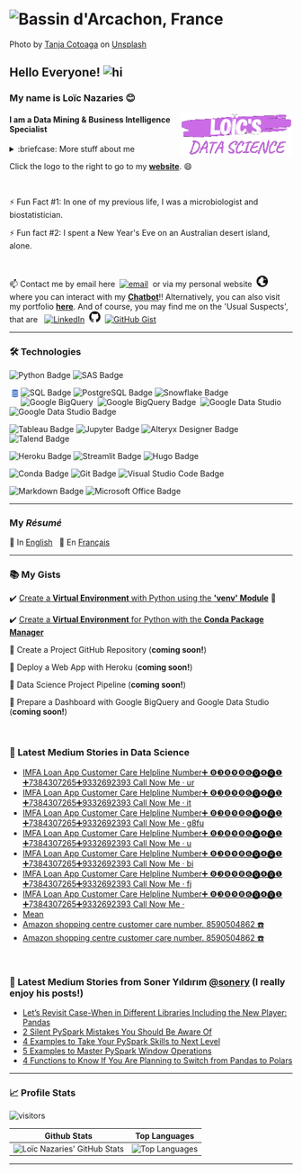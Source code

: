 # ![Bassin d'Arcachon, France](https://raw.githubusercontent.com/loic-nazaries/loic-nazaries/main/images/arcachon.jpg "Bassin d'Arcachon, France")

Photo by <a href="https://unsplash.com/@tarafuco?utm_source=unsplash&utm_medium=referral&utm_content=creditCopyText">Tanja Cotoaga</a> on <a href="https://unsplash.com/s/photos/arcachon?utm_source=unsplash&utm_medium=referral&utm_content=creditCopyText">Unsplash</a>

## Hello Everyone! <img alt="hi" width="26" src="https://user-images.githubusercontent.com/1303154/88677602-1635ba80-d120-11ea-84d8-d263ba5fc3c0.gif" />

### My name is Loïc Nazaries :blush:

[<img alt="Loïc's Data Science Logo" align="right" width="200" src="https://raw.githubusercontent.com/loic-nazaries/loic-nazaries/main/images/logo-dark.png" />][website]

#### I am a **Data Mining** & **Business Intelligence** Specialist

<details>
  <summary>
    :briefcase: More stuff about me
  </summary>

> I am a **Data Specialist** with over 10 years of experience in the fields of biostatistics, data exploration (**Data Mining**) and **Machine Learning**. I am passionate about the whole **data life cycle**, from modelling a database to its use in the field of **Business Intelligence** through the creation of simple and impactful visuals such as **dashboards**. Thus, **exploratory data analysis** has the potential to strengthen a faster and more clever decision-making process.

</details>

Click the logo to the right to go to my [**website**](https://loicnazaries.com "Website"). :smile:

&nbsp;

⚡ Fun Fact #1: In one of my previous life, I was a microbiologist and biostatistician.

⚡ Fun fact #2: I spent a New Year's Eve on an Australian desert island, alone.

&nbsp;

:mailbox: Contact me by email here&nbsp;
[![email](https://img.shields.io/badge/-loicnazaries.datascience-red?style=plastic&labelColor=red&logo=gmail&logoColor=white)][email]&nbsp;
or via my personal website&nbsp;
[<img alt="Loïc's Data Science" width="20" src="https://raw.githubusercontent.com/iconic/open-iconic/master/svg/globe.svg" />][contact_website]&nbsp;
where you can interact with my <u>**Chatbot**</u>!!
Alternatively, you can also visit my portfolio [**here**](https://loic-nazaries.github.io/loic-nazaries-portfolio "Loïc Nazaries’ Data Science Portfolio").
And of course, you may find me on the 'Usual Suspects', that are &nbsp;
[<img alt="LinkedIn" width="20" src="https://i.imgur.com/OQUXwNp.jpeg" />][linkedin]&nbsp;
[<img alt="GitHub" width="20" src="https://raw.githubusercontent.com/github/explore/78df643247d429f6cc873026c0622819ad797942/topics/github/github.png" />][github]&nbsp;
[<img alt="GitHub Gist" width="60" src="https://img.shields.io/badge/-Gist-black?style=plastic&labelColor=black&logo=github&logoColor=white" />][github_gist]

---

### :hammer_and_wrench: Technologies

<!-- TODO: Make technologies links takes you to repositories or tutorials -->

![Python Badge](https://img.shields.io/badge/-python-yellow?style=for-the-badge&labelColor=blue&logo=python&logoColor=white)
![SAS Badge](https://img.shields.io/badge/-sas-blue?style=for-the-badge&labelColor=black&logo=sas&logoColor=blue)

<img alt="SQL" align="left" width="20" src="https://raw.githubusercontent.com/github/explore/80688e429a7d4ef2fca1e82350fe8e3517d3494d/topics/sql/sql.png" />![SQL Badge](https://img.shields.io/badge/-sql-blue?style=for-the-badge)
![PostgreSQL Badge](https://img.shields.io/badge/-postgresql-blue?style=for-the-badge&labelColor=white&logo=postgresql&logoColor=blue)
![Snowflake Badge](https://img.shields.io/badge/-snowflake-66ccf4?style=for-the-badge&labelColor=white&logo=snowflake&logoColor=66ccf4)
&nbsp;<img alt="Google BigQuery" width="20" src="https://cdn.worldvectorlogo.com/logos/google-bigquery-logo-1.svg" />&nbsp;&nbsp;![Google BigQuery Badge](https://img.shields.io/badge/-google_bigquery-blue?style=for-the-badge&labelColor=blue&logo=google-big-query&logoColor=blue)
&nbsp;<img alt="Google Data Studio" width="20" src="https://cdn.worldvectorlogo.com/logos/google-data-studio.svg" />&nbsp;&nbsp;![Google Data Studio Badge](https://img.shields.io/badge/-google_data_studio-blue?style=for-the-badge&labelColor=red&logo=google-data-studio&logoColor=red)

![Tableau Badge](https://img.shields.io/badge/-tableau-grey?style=for-the-badge&labelColor=white&logo=tableau&logoColor=grey)
![Jupyter Badge](https://img.shields.io/badge/-jupyter-orange?style=for-the-badge&labelColor=white&logo=jupyter&logoColor=orange)
![Alteryx Designer Badge](https://img.shields.io/badge/-alteryx_designer-69aeea?style=for-the-badge&labelColor=black&logo=altery-designerx&logoColor=69aeea)
![Talend Badge](https://img.shields.io/badge/-talend-blue?style=for-the-badge&labelColor=black&logo=talend&logoColor=green)

![Heroku Badge](https://img.shields.io/badge/-heroku-purple?style=for-the-badge&labelColor=white&logo=heroku&logoColor=purple)
![Streamlit Badge](https://img.shields.io/badge/-streamlit-red?style=for-the-badge&labelColor=white&logo=streamlit&logoColor=red)
![Hugo Badge](https://img.shields.io/badge/-hugo-violet?style=for-the-badge&labelColor=black&logo=hugo&logoColor=violet)

![Conda Badge](https://img.shields.io/badge/-conda-green?style=for-the-badge&labelColor=black&logo=anaconda&logoColor=green)
![Git Badge](https://img.shields.io/badge/-git-red?style=for-the-badge&labelColor=black&logo=git&logoColor=red)
![Visual Studio Code Badge](https://img.shields.io/badge/-visual_studio_code-blue?style=for-the-badge&labelColor=white&logo=visual-studio-code&logoColor=blue)

![Markdown Badge](https://img.shields.io/badge/-markdown-black?style=for-the-badge&labelColor=white&logo=markdown&logoColor=black)
![Microsoft Office Badge](https://img.shields.io/badge/-microsoft_office-red?style=for-the-badge&labelColor=white&logo=microsoft-office&logoColor=red)

<!-- <img alt="Visual Studio Code" align="left" width="26" src="https://raw.githubusercontent.com/github/explore/80688e429a7d4ef2fca1e82350fe8e3517d3494d/topics/visual-studio-code/visual-studio-code.png" />
<img alt="Tableau" align="left" width="26" src="https://cdn.worldvectorlogo.com/logos/tableau-software.svg" />
<img alt="Google" align="left" width="26" src="https://cdn.jsdelivr.net/npm/simple-icons@v3/icons/google.svg" />
&nbsp; -->

---

### My *Résumé*

:paperclip: In [English](https://raw.githubusercontent.com/loic-nazaries/loic-nazaries/main/CV/CV_Nazaries.L_consultant_data_eng.pdf "English CV")
&nbsp;
:paperclip: En [Français](https://raw.githubusercontent.com/loic-nazaries/loic-nazaries/main/CV/CV_Nazaries.L_consultant_data_fr.pdf "CV en français")

---

### :books: My Gists

:heavy_check_mark: [Create a **Virtual Environment** with Python using the **'venv' Module**](https://gist.github.com/loic-nazaries/c25ce9f7b01b107573796b026522a3ad) :snake:

:heavy_check_mark: [Create a **Virtual Environment** for Python with the **Conda Package Manager**](https://gist.github.com/loic-nazaries/b18a908473935243fc23586f35d4bacc)

:red_circle: Create a Project GitHub Repository (**coming soon!**)

:red_circle: Deploy a Web App with Heroku (**coming soon!**)

:red_circle: Data Science Project Pipeline (**coming soon!**)

:red_circle: Prepare a Dashboard with Google BigQuery and Google Data Studio (**coming soon!**)

&nbsp;

### :newspaper: Latest Medium Stories in **Data Science**

<!-- MEDIUM-STORY-LIST:START -->
- [IMFA Loan App Customer Care Helpline Number➕ ❽❸❽❾❽❻⓿❹⓿❶ ➕7384307265➕9332692393 Call Now Me · ur](https://medium.com/@wemila/imfa-loan-app-customer-care-helpline-number-%E2%9D%BD%E2%9D%B8%E2%9D%BD%E2%9D%BE%E2%9D%BD%E2%9D%BB%E2%93%BF%E2%9D%B9%E2%93%BF%E2%9D%B6-7384307265-9332692393-call-now-me-ur-7d809534a0ad?source=rss------data_science-5)
- [IMFA Loan App Customer Care Helpline Number➕ ❽❸❽❾❽❻⓿❹⓿❶ ➕7384307265➕9332692393 Call Now Me · it](https://medium.com/@wemila/imfa-loan-app-customer-care-helpline-number-%E2%9D%BD%E2%9D%B8%E2%9D%BD%E2%9D%BE%E2%9D%BD%E2%9D%BB%E2%93%BF%E2%9D%B9%E2%93%BF%E2%9D%B6-7384307265-9332692393-call-now-me-it-8d5f5060a9c4?source=rss------data_science-5)
- [IMFA Loan App Customer Care Helpline Number➕ ❽❸❽❾❽❻⓿❹⓿❶ ➕7384307265➕9332692393 Call Now Me · g8fu](https://medium.com/@wemila/imfa-loan-app-customer-care-helpline-number-%E2%9D%BD%E2%9D%B8%E2%9D%BD%E2%9D%BE%E2%9D%BD%E2%9D%BB%E2%93%BF%E2%9D%B9%E2%93%BF%E2%9D%B6-7384307265-9332692393-call-now-me-g8fu-6b3f2b7f98ba?source=rss------data_science-5)
- [IMFA Loan App Customer Care Helpline Number➕ ❽❸❽❾❽❻⓿❹⓿❶ ➕7384307265➕9332692393 Call Now Me · u](https://medium.com/@wemila/imfa-loan-app-customer-care-helpline-number-%E2%9D%BD%E2%9D%B8%E2%9D%BD%E2%9D%BE%E2%9D%BD%E2%9D%BB%E2%93%BF%E2%9D%B9%E2%93%BF%E2%9D%B6-7384307265-9332692393-call-now-me-u-a945439390c8?source=rss------data_science-5)
- [IMFA Loan App Customer Care Helpline Number➕ ❽❸❽❾❽❻⓿❹⓿❶ ➕7384307265➕9332692393 Call Now Me · bi](https://medium.com/@wemila/imfa-loan-app-customer-care-helpline-number-%E2%9D%BD%E2%9D%B8%E2%9D%BD%E2%9D%BE%E2%9D%BD%E2%9D%BB%E2%93%BF%E2%9D%B9%E2%93%BF%E2%9D%B6-7384307265-9332692393-call-now-me-bi-29e384659370?source=rss------data_science-5)
- [IMFA Loan App Customer Care Helpline Number➕ ❽❸❽❾❽❻⓿❹⓿❶ ➕7384307265➕9332692393 Call Now Me · fj](https://medium.com/@wemila/imfa-loan-app-customer-care-helpline-number-%E2%9D%BD%E2%9D%B8%E2%9D%BD%E2%9D%BE%E2%9D%BD%E2%9D%BB%E2%93%BF%E2%9D%B9%E2%93%BF%E2%9D%B6-7384307265-9332692393-call-now-me-fj-9f521f1cd307?source=rss------data_science-5)
- [IMFA Loan App Customer Care Helpline Number➕ ❽❸❽❾❽❻⓿❹⓿❶ ➕7384307265➕9332692393 Call Now Me ·](https://medium.com/@wemila/imfa-loan-app-customer-care-helpline-number-%E2%9D%BD%E2%9D%B8%E2%9D%BD%E2%9D%BE%E2%9D%BD%E2%9D%BB%E2%93%BF%E2%9D%B9%E2%93%BF%E2%9D%B6-7384307265-9332692393-call-now-me-032b6218f28a?source=rss------data_science-5)
- [Mean](https://kaustubhrai.medium.com/mean-aba4ad009e6c?source=rss------data_science-5)
- [Amazon shopping centre customer care number. 8590504862 ☎️](https://medium.com/@lovolepwxtercom/amazon-shopping-centre-customer-care-number-8590504862-%EF%B8%8F-9a26c22a5e1f?source=rss------data_science-5)
- [Amazon shopping centre customer care number. 8590504862 ☎️](https://medium.com/@lovolepwxtercom/amazon-shopping-centre-customer-care-number-8590504862-%EF%B8%8F-486f7b650101?source=rss------data_science-5)
<!-- MEDIUM-STORY-LIST:END -->

&nbsp;

### :newspaper: Latest Medium Stories from **Soner Yıldırım** [@sonery](https://sonery.medium.com) (I really enjoy his posts!)

<!-- MEDIUM-STORY-LIST-SONERY:START -->
- [Let’s Revisit Case-When in Different Libraries Including the New Player: Pandas](https://towardsdatascience.com/lets-revisit-case-when-in-different-libraries-including-the-new-player-pandas-8c4febb979ba?source=rss-2cf6b549448------2)
- [2 Silent PySpark Mistakes You Should Be Aware Of](https://towardsdatascience.com/2-silent-pyspark-mistakes-you-should-be-aware-of-de52c3a188c4?source=rss-2cf6b549448------2)
- [4 Examples to Take Your PySpark Skills to Next Level](https://towardsdatascience.com/4-examples-to-take-your-pyspark-skills-to-next-level-2a04cbe6e630?source=rss-2cf6b549448------2)
- [5 Examples to Master PySpark Window Operations](https://towardsdatascience.com/5-examples-to-master-pyspark-window-operations-26583066e227?source=rss-2cf6b549448------2)
- [4 Functions to Know If You Are Planning to Switch from Pandas to Polars](https://towardsdatascience.com/4-functions-to-know-if-you-are-planning-to-switch-from-pandas-to-polars-094a04bb4ec8?source=rss-2cf6b549448------2)
<!-- MEDIUM-STORY-LIST-SONERY:END -->

---

### :chart_with_upwards_trend: Profile Stats

![visitors](https://visitor-badge.glitch.me/badge?page_id=loic-nazaries.loic-nazaries)

| Github Stats                                                                                                                                                        | Top Languages                                                                                                                                                                                                                                                            |
| ------------------------------------------------------------------------------------------------------------------------------------------------------------------- | ------------------------------------------------------------------------------------------------------------------------------------------------------------------------------------------------------------------------------------------------------------------------ |
| ![Loïc Nazaries' GitHub Stats](https://github-readme-stats.vercel.app/api?username=loic-nazaries&count_private=true&theme=dracula&show_icons=true&hide_title=false) | ![Top Languages](https://github-readme-stats.vercel.app/api/top-langs/?username=loic-nazaries&exclude_repo=starter_repo,streamlit_heroku_example,awesome-markdown,jupyterlab-git,binder_test,my-first-binder,ipenywis,github-readme-stats&langs_count=10&layout=compact) |

---

<!-- links to social media accounts -->
[website]: https://www.loicnazaries.com "Loïc's Data Science"
[email]: mailto:loicnazaries.datascience@gmail.com "Google Mail"
[contact_website]: https://www.loicnazaries.com/#contact "Contact Me"
[linkedin]: https://www.linkedin.com/in/loic-nazaries "LinkedIn"
[github]: https://github.com/loic-nazaries "GitHub"
[github_gist]: https://gist.github.com/loic-nazaries "GitHub Gist"

